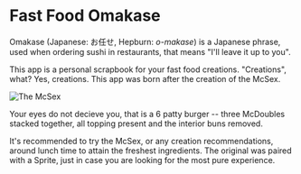 # Fast Food Omakase

Omakase (Japanese: お任せ, Hepburn: *o-makase*) is a Japanese phrase, used when ordering sushi in restaurants, that means "I'll leave it up to you".

This app is a personal scrapbook for your fast food creations. "Creations", what? Yes, creations. This app was born after the creation of the McSex.

![The McSex](resources/assets/images/mcsex.png "McSex")

 Your eyes do not decieve you, that is a 6 patty burger -- three McDoubles stacked together, all topping present and the interior buns removed. 
 
 It's recommended to try the McSex, or any creation recommendations, around lunch time to attain the freshest ingredients. The original was paired with a Sprite, just in case you are looking for the most pure experience.
